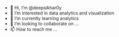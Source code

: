 - 👋 Hi, I’m @deepsikhar0y
- 👀 I’m interested in data analytics and visualization
- 🌱 I’m currently learning analytics
- 💞️ I’m looking to collaborate on ...
- 📫 How to reach me ...

<!---
deepsikhar0y/deepsikhar0y is a ✨ special ✨ repository because its `README.md` (this file) appears on your GitHub profile.
You can click the Preview link to take a look at your changes.
--->
